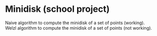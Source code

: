 # Minidisk  (school project)

Naive algorithm to compute the minidisk of a set of points (working).  
Welzl algorithm to compute the minidisk of a set of points (not working).
